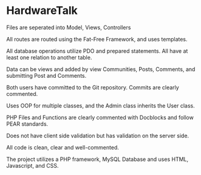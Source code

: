 # HardwareTalk

Files are seperated into Model, Views, Controllers

All routes are routed using the Fat-Free Framework, and uses templates.

All database operations utilize PDO and prepared statements. All have at least one relation to another table.

Data can be views and added by view Communities, Posts, Comments, and submitting Post and Comments.

Both users have committed to the Git repository. Commits are clearly commented.

Uses OOP for multiple classes, and the Admin class inherits the User class.

PHP Files and Functions are clearly commented with Docblocks and follow PEAR standards.

Does not have client side validation but has validation on the server side.

All code is clean, clear and well-commented.

The project utilizes a PHP framework, MySQL Database and uses HTML, Javascript, and CSS.

